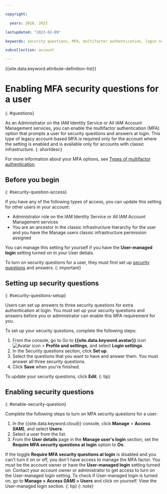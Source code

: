 ```yaml
---

copyright:

  years: 2018, 2023

lastupdated: "2023-02-09"

keywords: security questions, MFA, multifactor authentication, login security

subcollection: account

---
```


{{site.data.keyword.attribute-definition-list}}

# Enabling MFA security questions for a user
{: #questions}

As an Administrator on the IAM Identity Service or All IAM Account Management services, you can enable the multifactor authentication (MFA) option that prompts a user for security questions and answers at login. This type of legacy account-based MFA is required only for the account where the setting is enabled and is available only for accounts with classic infrastructure.
{: shortdesc}

For more information about your MFA options, see [Types of multifactor authentication](/docs/account?topic=account-types).

## Before you begin
{: #security-question-access}

If you have any of the following types of access, you can update this setting for other users in your account:

* Administrator role on the IAM Identity Service or All IAM Account Management services
* You are an ancestor in the classic infrastructure hierarchy for the user and you have the Manage users classic infrastructure permission assigned

You can manage this setting for yourself if you have the **User-managed login** setting turned on in your User detials.

To turn on security questions for a user, they must first set up [security questions](#security-questions-setup) and answers.
{: important}

## Setting up security questions
{: #security-questions-setup}

Users can set up answers to three security questions for extra authentication at login. You must set up your security questions and answers before you or administrator can enable this MFA requirement for you.

To set up your security questions, complete the following steps:
1. From the console, go to Go to **{{site.data.keyword.avatar}}** icon ![Avatar icon](../icons/i-avatar-icon.svg "Avatar") > **Profile and settings**, and select **Login settings**.
2. In the Security questions seciton, click **Set up**.
3. Select the questions that you want to have and answer them. You must answer all three security questions.
4. Click **Save** when you're finished.

To update your security questions, click **Edit**.
{: tip}


## Enabling security questions
{: #enable-security-question}

Complete the following steps to turn on MFA security questions for a user:

1. In the {{site.data.keyword.cloud}} console, click **Manage** > **Access (IAM)**, and select **Users**.
2. Select a user from the list.
3. From the **User details** page in the **Manage user's login** section, set the **Require MFA security questions at login** option to **On**.

If the toggle **Require MFA security questions at login** is disabled and you can't turn it on or off, you don't have access to manage the MFA factor. You must be the account owner or have the **User-managed login** setting turned on. Contact your account owner or administrator to get access to turn on the User-managed login setting. To check if User-managed login is turned on, go to **Manage > Access (IAM) > Users** and click on yourself. View the User-managed login section.
{: tip}
{: note}
